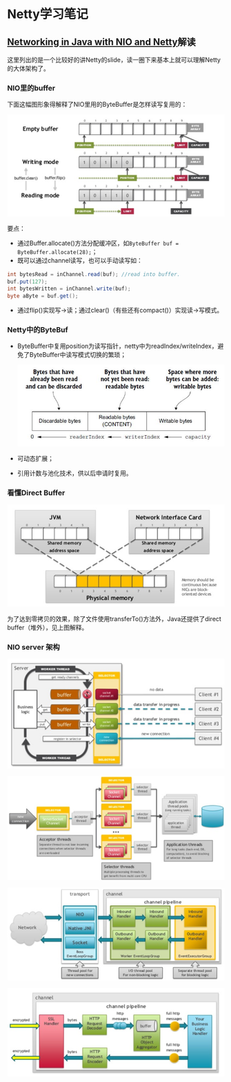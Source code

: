 # Netty学习笔记



## [Networking in Java with NIO and Netty](https://www.slideshare.net/kslisenko/networking-in-java-with-nio-and-netty-76583794)解读

这里列出的是一个比较好的讲Netty的slide，读一圈下来基本上就可以理解Netty的大体架构了。

### NIO里的buffer

下面这幅图形象得解释了NIO里用的ByteBuffer是怎样读写复用的：

![](resources/byte_buffer.png)

要点：

- 通过Buffer.allocate()方法分配缓冲区，如`ByteBuffer buf = ByteBuffer.allocate(28);`；
- 既可以通过channel读写，也可以手动读写如：

```java
int bytesRead = inChannel.read(buf); //read into buffer.
buf.put(127);
int bytesWritten = inChannel.write(buf);
byte aByte = buf.get();
```

- 通过flip()实现写->读；通过clear()（有些还有compact()）实现读->写模式。



### Netty中的ByteBuf

- ByteBuffer中复用position为读写指针，netty中为readIndex/writeIndex，避免了ByteBuffer中读写模式切换的繁琐；

  ![](resources/byte_buf.jpg)

- 可动态扩展；

- 引用计数与池化技术，供以后申请时复用。

### 看懂Direct Buffer

![](resources/direct_buffer.png)

为了达到零拷贝的效果，除了文件使用transferTo()方法外，Java还提供了direct buffer（堆外），见上图解释。

### NIO server 架构

![](resources/nio_server_arch.png)

![](resources/nio_server_arch2.png)

![](resources/netty_server_arch.png)

![](resources/netty_server_arch2.png)